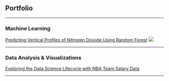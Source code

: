 ## Portfolio

---

### Machine Learning

[Predicting Vertical Profiles of Nitrogen Dioxide Using Random Forest](/sample_page)
![]("/images/average_both_profile.jpeg?raw=true"")

---

### Data Analysis & Visualizations

[Exploring the Data Science Lifecycle with NBA Team Salary Data](/nba_report_final.html)

---
